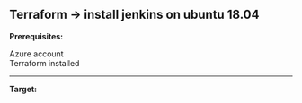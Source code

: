 ## Terraform -> install jenkins on  ubuntu 18.04 

**Prerequisites:**

Azure account  
Terraform installed  

---
**Target:**